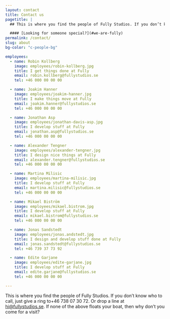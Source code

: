 ```yaml
---
layout: contact
title: Contact us
pagetitle: |
  ## This is where you find the people of Fully Studios. If you don’t know who to call, just give a ring to [+46 738 07 30 72](tel:+46738073072). Or drop a line at [hi@fullystudios.se](mailto:hi@fullystudios.se). If none of the above floats your boat, then why don’t you come for a visit?

  #### [Looking for someone special?](#we-are-fully)
permalink: /contact/
slug: about
bg-color: "c-people-bg"

employees:
  - name: Robin Kollberg
    image: employees/robin-kollberg.jpg
    title: I get things done at Fully
    email: robin.kollberg@fullystudios.se
    tel: +46 000 00 00 00

  - name: Joakim Hanner
    image: employees/joakim-hanner.jpg
    title: I make things move at Fully
    email: joakim.hanner@fullystudios.se
    tel: +46 000 00 00 00

  - name: Jonathan Asp
    image: employees/jonathan-davis-asp.jpg
    title: I develop stuff at Fully
    email: jonathan.asp@fullystudios.se
    tel: +46 000 00 00 00

  - name: Alexander Tengner
    image: employees/alexander-tengner.jpg
    title: I design nice things at Fully
    email: alexander.tengner@fullystudios.se
    tel: +46 000 00 00 00

  - name: Martina Milisic
    image: employees/martina-milisic.jpg
    title: I develop stuff at Fully
    email: martina.milisic@fullystudios.se
    tel: +46 000 00 00 00

  - name: Mikael Biström
    image: employees/mikael.bistrom.jpg
    title: I develop stuff at Fully
    email: mikael.bistrom@fullystudios.se
    tel: +46 000 00 00 00

  - name: Jonas Sandstedt
    image: employees/jonas.andstedt.jpg
    title: I design and develop stuff done at Fully
    email: jonas.sandstedt@fullystudios.se
    tel: +46 739 37 73 92

  - name: Edite Garjane
    image: employees/edite-garjane.jpg
    title: I develop stuff at Fully
    email: edite.garjane@fullystudios.se
    tel: +46 000 00 00 00

---
```


This is where you find the people of Fully Studios. If you don’t know who to call, just give a ring to+46 738 07 30 72. Or drop a line at hi@fullystudios.se. If none of the above floats your boat, then why don’t you come for a visit?
